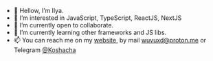 - 👋 Hellow, I’m Ilya.
- 👀 I’m interested in JavaScript, TypeScript, ReactJS, NextJS
- 💞️ I’m currently open to collaborate.
- 🌱 I’m currently learning other frameworks and JS libs.
- 📫 You can reach me on my [website](https://ilya-m.vercel.app), by mail wuvuxd@proton.me or Telegram [@Koshacha](https://t.me/Koshacha)

<!---

- 
tlenkie/tlenkie is a ✨ special ✨ repository because its `README.md` (this file) appears on your GitHub profile.
You can click the Preview link to take a look at your changes.
--->
